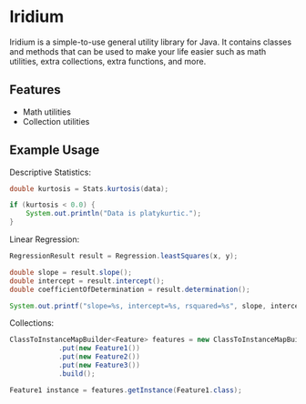 # Iridium

Iridium is a simple-to-use general utility library for Java. It contains classes and methods that can 
be used to make your life easier such as math utilities, extra collections, extra functions, and more.

## Features
* Math utilities
* Collection utilities

## Example Usage
Descriptive Statistics: 
```java
double kurtosis = Stats.kurtosis(data);

if (kurtosis < 0.0) {
    System.out.println("Data is platykurtic.");
}
```

Linear Regression:
```java
RegressionResult result = Regression.leastSquares(x, y);

double slope = result.slope();
double intercept = result.intercept();
double coefficientOfDetermination = result.determination();

System.out.printf("slope=%s, intercept=%s, rsquared=%s", slope, intercept, coefficientOfDetermination);
```

Collections:
```java
ClassToInstanceMapBuilder<Feature> features = new ClassToInstanceMapBuilder<Feature>()
            .put(new Feature1())
            .put(new Feature2())
            .put(new Feature3())
            .build();

Feature1 instance = features.getInstance(Feature1.class);
```